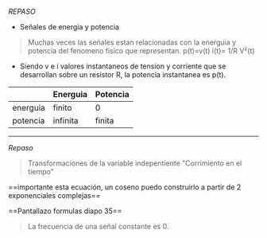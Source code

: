 _REPASO_
- Señales de energia y potencia
>Muchas veces las señales estan relacionadas con la energuia y potencia del fenomeno fisico que representan.
>p(t)=v(t) i(t)= 1/R V²(t)
- Siendo v e i valores instantaneos de tension y corriente que se desarrollan sobre un resistor R, la potencia instantanea es p(t).


|          | Energuia | Potencia |
| -------- | -------- | -------- |
| energuia | finito   | 0        |
| potencia | infinita | finita   |


---

_Repaso_
>Transformaciones de la variable indepentiente
>"Corrimiento en el tiempo"


==importante esta ecuación, un coseno puedo construirlo a partir de 2 exponenciales complejas==

==Pantallazo formulas diapo 35==

>La frecuencia de una señal constante es 0.